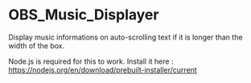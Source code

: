 # OBS_Music_Displayer
Display music informations on auto-scrolling text if it is longer than the width of the box.

Node.js is required for this to work. Install it here : https://nodejs.org/en/download/prebuilt-installer/current

